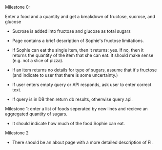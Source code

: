 Milestone 0: 

Enter a food and a quantity and get a breakdown of fructose, sucrose, and glucose
- Sucrose is added into fructose and glucose as total sugars
- Page contains a brief description of Sophie's fructose limitations.
- If Sophie can eat the single item, then it returns: yes. If no, then it returns the quantity of the item that she can eat. It should make sense (e.g. not a slice of pizza).
- If an item returns no details for type of sugars, assume that it's fructose (and indicate to user that there is some uncertainty.)
- If user enters empty query or API responds, ask user to enter correct text. 

- If query is in DB then return db results, otherwise query api.


Milestone 1:
 enter a list of foods seperated by new lines and recieve an aggregated quantity of sugars.
- It should indicate how much of the food Sophie can eat.

Milestone 2
- There should be an about page with a more detailed description of FI.